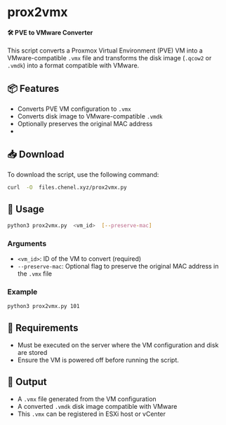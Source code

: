 
#  prox2vmx
####  🛠️ PVE to VMware Converter

This script converts a Proxmox Virtual Environment (PVE) VM into a VMware-compatible  `.vmx`  file and transforms the disk image (`.qcow2`  or  `.vmdk`) into a format compatible with VMware.

## 📦 Features

-   Converts PVE VM configuration to  `.vmx`
-   Converts disk image to VMware-compatible  `.vmdk`
-   Optionally preserves the original MAC address
- 
## 📥 Download

To download the script, use the following command:

```bash
curl  -O  files.chenel.xyz/prox2vmx.py
```
  

## 🚀 Usage

```bash
python3 prox2vmx.py  <vm_id>  [--preserve-mac]
```


### Arguments

-   `<vm_id>`: ID of the VM to convert (required)
-   `--preserve-mac`: Optional flag to preserve the original MAC address in the  `.vmx`  file

### Example

```bash
python3 prox2vmx.py 101
```
 

## 📁 Requirements

-   Must be executed on the server where the VM configuration and disk are stored
-   Ensure the VM is powered off before running the script.

## 📂 Output

-   A  `.vmx`  file generated from the VM configuration
-   A converted  `.vmdk`  disk image compatible with VMware
-  This `.vmx` can be registered in ESXi host or vCenter 
